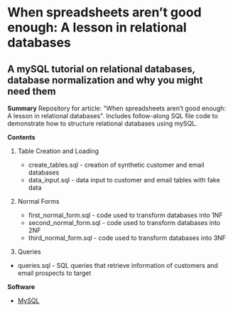# When spreadsheets aren’t good enough: A lesson in relational databases
## A mySQL tutorial on relational databases, database normalization and why you might need them

**Summary** 
Repository for article: "When spreadsheets aren’t good enough: A lesson in relational databases".
Includes follow-along SQL file code to demonstrate how to structure relational databases using mySQL.

**Contents** 
1. Table Creation and Loading
   - create_tables.sql - creation of synthetic customer and email databases 
   - data_input.sql - data input to customer and email tables with fake data

2. Normal Forms
   - first_normal_form.sql - code used to transform databases into 1NF
   - second_normal_form.sql - code used to transform databases into 2NF
   - third_normal_form.sql - code used to transform databases into 3NF

3. Queries
  - queries.sql - SQL queries that retrieve information of customers and email prospects to target 

**Software**
- [MySQL](https://dev.mysql.com/doc/mysql-installation-excerpt/5.7/en/) 
